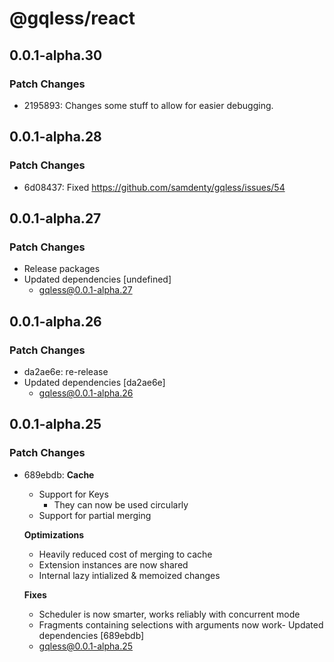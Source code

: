 # @gqless/react

## 0.0.1-alpha.30

### Patch Changes

- 2195893: Changes some stuff to allow for easier debugging.

## 0.0.1-alpha.28

### Patch Changes

- 6d08437: Fixed https://github.com/samdenty/gqless/issues/54

## 0.0.1-alpha.27

### Patch Changes

- Release packages
- Updated dependencies [undefined]
  - gqless@0.0.1-alpha.27

## 0.0.1-alpha.26

### Patch Changes

- da2ae6e: re-release
- Updated dependencies [da2ae6e]
  - gqless@0.0.1-alpha.26

## 0.0.1-alpha.25

### Patch Changes

- 689ebdb: **Cache**

  - Support for Keys
    - They can now be used circularly
  - Support for partial merging

  **Optimizations**

  - Heavily reduced cost of merging to cache
  - Extension instances are now shared
  - Internal lazy intialized & memoized changes

  **Fixes**

  - Scheduler is now smarter, works reliably with concurrent mode
  - Fragments containing selections with arguments now work- Updated dependencies [689ebdb]
  - gqless@0.0.1-alpha.25
